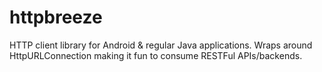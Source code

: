 httpbreeze
==========

HTTP client library for Android &amp; regular Java applications. Wraps around HttpURLConnection making it fun to consume RESTFul APIs/backends.
